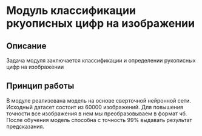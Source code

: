 # Модуль классификации ркуописных цифр на изображении
## Описание

Задача модуля заключается классификации и определении рукописных цифр на изображении

## Принцип работы

В модуле реализована модель на основе сверточной нейронной сети. Исходный датасет состоит из 60000 изображений. Для 
повышения точности  все изображения в нем мы преобразовываем в формат чб. После обучения модель способна с точность 99% 
выдавать результат предсказания.